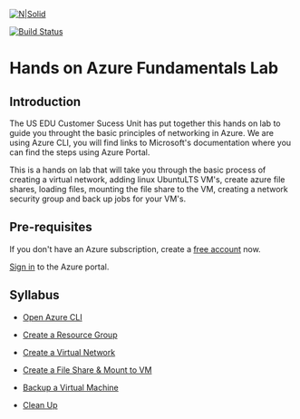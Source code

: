 [![N|Solid](https://cldup.com/dTxpPi9lDf.thumb.png)](https://nodesource.com/products/nsolid)

[![Build Status](https://travis-ci.org/joemccann/dillinger.svg?branch=master)](https://travis-ci.org/joemccann/dillinger)

# Hands on Azure Fundamentals Lab

## Introduction

The US EDU Customer Sucess Unit has put together this hands on lab to guide you throught the basic principles of networking in Azure. We are using Azure CLI,  you will find links to Microsoft's documentation where you can find the steps using Azure Portal.

This is a hands on lab that will take you through the basic process of creating a virtual network, adding linux UbuntuLTS VM's, create azure file shares, loading files, mounting the file share to the VM, creating a network security group and back up jobs for your VM's.

## Pre-requisites

If you don't have an Azure subscription, create a [free account] now.

[Sign in] to the Azure portal.

## Syllabus

- [Open Azure CLI]
- [Create a Resource Group]
- [Create a Virtual Network]
- [Create a File Share & Mount to VM]
- [Backup a Virtual Machine]
- [Clean Up]

  [Open Azure CLI]:<https://github.com/Microsoft-USEduAzure/workshops/blob/master/AzureFundamentals/OpenAzureCLI/OpemAzureCLI.md>
  [Create a Resource Group]:<https://github.com/Microsoft-USEduAzure/workshops/blob/master/AzureFundamentals/CreateResourceGroup/CreateResourceGroup.md>
  [Create a Virtual Network]:<https://github.com/Microsoft-USEduAzure/workshops/blob/master/AzureFundamentals/VirtualNetwork/VirtualNetwort.md>
  [Create a File Share & Mount to VM]:<https://github.com/Microsoft-USEduAzure/workshops/AzureFundamentals/blob/master/FileShare/CreateAFileShare.md>
  [Backup a Virtual Machine]:<https://github.com/Microsoft-USEduAzure/workshops/AzureFundamentals/blob/master/Backup/BackupVM.md>
  [Clean Up]:<https://github.com/Microsoft-USEduAzure/workshops/AzureFundamentals/blob/master/Cleanup/Cleanup.md>
  [free account]:<https://azure.microsoft.com/en-us/free/?WT.mc_id=A261C142F>
  [Sign in]:<https://portal.azure.com/>
